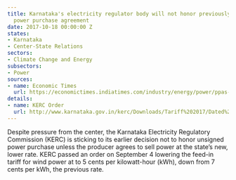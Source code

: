 ```yaml
---
title: Karnataka's electricity regulator body will not honor previously agreed upon
  power purchase agreement
date: 2017-10-18 00:00:00 Z
states:
- Karnataka
- Center-State Relations
sectors:
- Climate Change and Energy
subsectors:
- Power
sources:
- name: Economic Times
  url: https://economictimes.indiatimes.com/industry/energy/power/ppas-for-wind-power-will-be-cleared-at-new-rates-kerc/articleshow/61095159.cms
details:
- name: KERC Order
  url: http://www.karnataka.gov.in/kerc/Downloads/Tariff%202017/Dated%2004.09.2917-Wind%20Tariff%20Order-DT_MA.pdf
---
```


Despite pressure from the center, the Karnataka Electricity Regulatory Commission (KERC) is sticking to its earlier decision not to honor unsigned power purchase unless the producer agrees to sell power at the state’s new, lower rate. KERC passed an order on September 4 lowering the feed-in tariff for wind power at to 5 cents per kilowatt-hour (kWh), down from 7 cents per kWh, the previous rate. 
